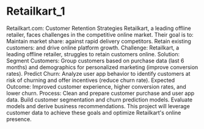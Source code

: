 # Retailkart_1

Retailkart.com: Customer Retention Strategies
Retailkart, a leading offline retailer, faces challenges in the competitive online market. Their goal is to:
Maintain market share: against rapid delivery competitors.
Retain existing customers: and drive online platform growth.
Challenge: Retailkart, a leading offline retailer, struggles to retain customers online.
Solution:
Segment Customers: Group customers based on purchase data (last 6 months) and demographics for personalized marketing (improve conversion rates).
Predict Churn: Analyze user app behavior to identify customers at risk of churning and offer incentives (reduce churn rate).
Expected Outcome: Improved customer experience, higher conversion rates, and lower churn.
Process:
Clean and prepare customer purchase and user app data.
Build customer segmentation and churn prediction models.
Evaluate models and derive business recommendations.
This project will leverage customer data to achieve these goals and optimize Retailkart's online presence.
